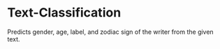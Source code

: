 # Text-Classification
Predicts gender, age, label, and zodiac sign of the writer from the given text.
